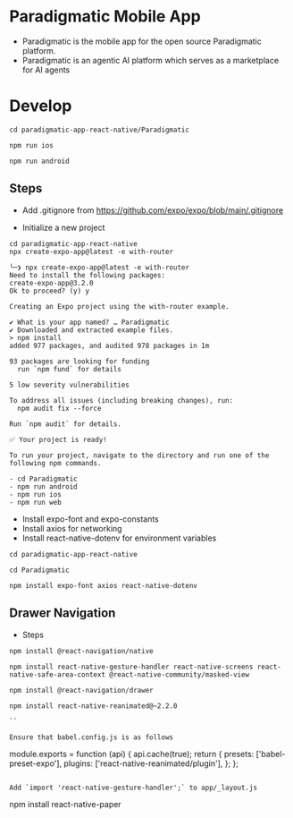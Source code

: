 # Paradigmatic Mobile App
- Paradigmatic is the mobile app for the open source Paradigmatic platform.
- Paradigmatic is an agentic AI platform which serves as a marketplace for AI agents

# Develop

```
cd paradigmatic-app-react-native/Paradigmatic

npm run ios

npm run android

```

## Steps 

* Add .gitignore from https://github.com/expo/expo/blob/main/.gitignore


* Initialize a new project
```
cd paradigmatic-app-react-native
npx create-expo-app@latest -e with-router
```

```
╰─❯ npx create-expo-app@latest -e with-router
Need to install the following packages:
create-expo-app@3.2.0
Ok to proceed? (y) y

Creating an Expo project using the with-router example.

✔ What is your app named? … Paradigmatic
✔ Downloaded and extracted example files.
> npm install
added 977 packages, and audited 978 packages in 1m

93 packages are looking for funding
  run `npm fund` for details

5 low severity vulnerabilities

To address all issues (including breaking changes), run:
  npm audit fix --force

Run `npm audit` for details.

✅ Your project is ready!

To run your project, navigate to the directory and run one of the following npm commands.

- cd Paradigmatic
- npm run android
- npm run ios
- npm run web
```

* Install expo-font and expo-constants
* Install axios for networking
* Install react-native-dotenv for environment variables

```
cd paradigmatic-app-react-native

cd Paradigmatic

npm install expo-font axios react-native-dotenv
```

## Drawer Navigation

* Steps
```
npm install @react-navigation/native

npm install react-native-gesture-handler react-native-screens react-native-safe-area-context @react-native-community/masked-view

npm install @react-navigation/drawer

npm install react-native-reanimated@~2.2.0

``

Ensure that babel.config.js is as follows 

```
module.exports = function (api) {
  api.cache(true);
  return {
    presets: ['babel-preset-expo'],
    plugins: ['react-native-reanimated/plugin'],
  };
};
```

Add `import 'react-native-gesture-handler';` to app/_layout.js 

```
npm install react-native-paper
```

